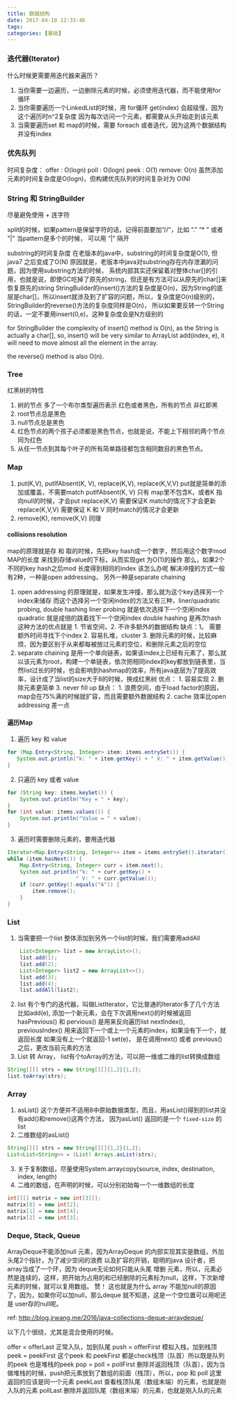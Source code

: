 ```yaml
---
title: 数据结构
date: 2017-04-10 12:33:46
tags: 
categories: [基础]
---
```

### 迭代器(Iterator)
什么时候更需要用迭代器来遍历？
1. 当你需要一边遍历，一边删除元素的时候，必须使用迭代器，而不能使用for循环
2. 当你需要遍历一个LinkedList的时候，用 for循环 get(index) 会超级慢，因为这个遍历时n^2复杂度
因为每次访问一个元素，都需要从头开始走到该元素
3. 当需要遍历set 和 map的时候，需要 foreach 或者迭代，因为这两个数据结构并没有index

### 优先队列

时间复杂度：
offer : O(logn)
poll : O(logn)
peek : O(1)
remove: O(n)
虽然添加元素的时间复杂度是O(logn)，但构建优先队列的时间复杂对为 O(N)

### String 和 StringBuilder

尽量避免使用 + 连字符

split的时候，如果pattern是保留字符的话，记得前面要加“//”，比如 “.” “* ” 或者 "|"
当pattern是多个的时候， 可以用 “|” 隔开

substring的时间复杂度
在老版本的java中，substring的时间复杂度是O(1), 但java7 之后变成了O(N)
原因就是，老版本中java对substring存在内存泄漏的问题，因为使用substring方法的时候，
系统内部其实还保留着对整体char[]的引用，也就是说，即使GC吃掉了原先的string，但还是有方法可以从原先的char[]来恢复原先的string
StringBuilder的insert()方法的复杂度是O(n)，因为String的底层是char[]，所以insert就涉及到了扩容的问题，所以，复杂度是O(n)级别的，
StringBuilder的reverse()方法的复杂度同样是O(n)，
所以如果要反转一个String的话，一定不要用insert(0,e)，这种复杂度会是N方级别的

for StringBuilder
the complexity of insert() method is O(n), as the String is actually a char[], so, insert() will be very similar to ArrayList add(index, e), it will need to move almost all the element in the array.

the reverse() method is also O(n).

### Tree

红黑树的特性
1. 树的节点 多了一个布尔类型遍历表示 红色或者黑色，所有的节点 非红即黑
2. root节点总是黑色
3. null节点总是黑色
4. 红色节点的两个孩子必须都是黑色节点，也就是说，不能上下相邻的两个节点同为红色
5. 从任一节点到其每个叶子的所有简单路径都包含相同数目的黑色节点。

### Map
1. put(K,V), putIfAbsent(K, V), replace(K,V), replace(K,V,V)
put就是简单的添加或覆盖，不需要match
putIfAbsent(K, V) 只有 map里不包含K，或者K 指向null的时候，才会put
replace(K,V) 需要保证K match的情况下才会更新
replace(K,V,V) 需要保证 K 和 V 同时match的情况才会更新
2. remove(K), remove(K,V) 同理

#### collisions resolution
map的原理就是存 和 取的时候，先把key hash成一个数字，然后用这个数字mod MAP的长度
来找到存储value的下标，从而实现get 为O(1)的操作
那么，如果2个不同的key hash之后mod 长度得到相同的index 该怎么办呢
解决冲撞的方式一般有2种，一种是open addressing， 另外一种是separate chaining
1. open addressing 的原理就是，如果发生冲撞，那么就为这个key选择另一个index来储存
而这个选择另一个空闲index的方法又有三种，liner/quadratic probing, double hashing
liner probing 就是依次选择下一个空闲index
quadratic 就是成倍的跳着找下一个空闲index
double hashing 是再次hash
这种方法的优点就是 1. 节省空间，2. 不许多额外的数据结构
缺点：1。 需要额外时间寻找下个index 2. 容易扎堆，cluster 3. 删除元素的时候，比较麻烦，因为要区别于从来都每被放过元素的空位，和删除元素之后的空位
2. separate chaining 是用一个单向链表，如果该index上已经有元素了，那么就以该元素为root，构建一个单链表，依次把相同index的key都放到链表里，当然list过长的时候，也会影响到hashmap的效率，所有java底层为了提高效率，设计成了当list的size大于8的时候，换成红黑树
优点： 1. 容易实现 2. 删除元素更简单 3. never fill up
缺点： 1. 浪费空间，由于load factor的原因，map会在75%满的时候就扩容，而且需要额外数据结构 2. cache 效率比open addressing 差一点

#### 遍历Map

1. 遍历 key 和 value
```java
for (Map.Entry<String, Integer> item: items.entrySet()) {
   System.out.println("k: " + item.getKey() + " V: " + item.getValue());
}
```
2. 只遍历 key 或者 value
```java
for (String key: items.keySet()) {
    System.out.println("Key = " + key);
}
for (int value: items.values()) {
    System.out.println("Value = " + value); 
}
```
3. 遍历时需要删除元素的，要用迭代器
```java
Iterator<Map.Entry<String, Integer>> item = items.entrySet().iterator();
while (item.hasNext()) {
    Map.Entry<String, Integer> curr = item.next();
    System.out.println("k: " + curr.getKey() + 
                      " V: " + curr.getValue());
    if (curr.getKey().equals("A")) {
        item.remove();
    }   
}
```

### List

1. 当需要把一个list 整体添加到另外一个list的时候，我们需要用addAll

```java
	List<Integer> list = new ArrayList<>();
	list.add(1);
	list.add(2);
	List<Integer> list2 = new ArrayList<>();
	list.add(3);
	list.add(4);
	list.addAll(list2);
```

2. list 有个专门的迭代器，叫做ListIterator，它比普通的Iterator多了几个方法
比如add(e), 添加一个新元素，会在下次调用next()的时候被返回
hasPrevious() 和 pervious() 是用来反向遍历list
nextIndex(), previousIndex() 用来返回下一个或上一个元素的index，如果没有下一个，就返回长度
如果没有上一个就返回-1
set(e)， 是在调用next() 或者 previous()之后，更改当前元素的方法
3. List 转 Array， list有个toArray的方法，可以把一维或二维的list转换成数组
```java
String[][] strs = new String[][]{1,2}{1,2};
list.toArray(strs);
```

### Array

1. asList() 这个方便并不适用8中原始数据类型，而且，用asList()得到的list并没有add()和remove()这两个方法， 因为asList() 返回的是一个 `fixed-size` 的list
2. 二维数组的asList()
```java
String[][] strs = new String[][]{1,2}{1,2};
List<List<String>> = (List) Arrays.asList(strs);
```
3. 关于复制数组，尽量使用System.arraycopy(source, index, destination, index, length)
4. 二维的数组，在声明的时候，可以分别初始每一个一维数组的长度
```java
int[][] matrix = new int[3][];
matrix[0] = new int[2];
matrix[1] = new int[4];
matrix[2] = new int[3];
```

### Deque, Stack, Queue

ArrayDeque不能添加null 元素，因为ArrayDeque 的内部实现其实是数组，外加头尾2个指针，为了减少空间的浪费 以及扩容的开销，聪明的java 设计者，把array当成了一个环，因为 deque无论如何只能从头尾 增删 元素，所以，元素必然是连续的，这样，把开始为占用的和已经删除的元素标为null，这样，下次新增元素的时候，就可以复用数组。 赞！
这也就是为什么 array 不能加null的原因了，因为，如果你可以加null，那么deque 就不知道，这是一个空位置可以用呢还是 user存的null呢。

ref: http://blog.jrwang.me/2016/java-collections-deque-arraydeque/

以下几个很绕，尤其是混合使用的时候。

offer = offerLast 正常入队，加到队尾
push = offerFirst 模拟入栈，加到栈顶
peek = peekFirst
这个peek 和 peekFirst 都是check栈顶（队首）所以既是队列的peek 也是堆栈的peek
pop = poll = pollFirst 删除并返回栈顶（队首），因为当做堆栈的时候，push把元素放到了数组的前面（栈顶），所以，pop 和 poll 这里返回的应该是同一个元素
peekLast 查看栈顶队尾（数组末端）的元素，也就是刚入队的元素
pollLast 删除并返回队尾（数组末端）的元素，也就是刚入队的元素



